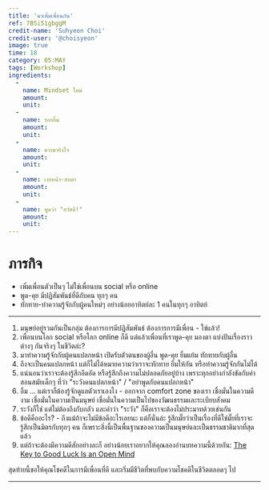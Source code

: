 ```yaml
---
title: 'มาเพิ่มเพื่อนกัน'
ref: 7BSi51gbggM
credit-name: 'Suhyeon Choi'
credit-user: '@choisyeon'
image: true
time: 18
category: 05:MAY
tags: [Workshop]
ingredients:
  -
    name: Mindset ใหม่
    amount:
    unit:
  -
    name: รอยยิ้ม
    amount:
    unit:
  -
    name: ความจริงใจ
    amount:
    unit:
  -
    name: เงยหน้า-สบตา
    amount:
    unit:
  -
    name: พูดว่า "สวัสดี!"
    amount:
    unit:
---
```


# ภารกิจ
 - เพิ่มเพื่อนตัวเป็นๆ ไม่ใช่เพื่อนบน social หรือ online
 - พูด-คุย มีปฏิสัมพันธ์ที่ดีกับคน ทุกๆ คน
 - ทักทาย-ทำความรู้จักกับผู้คนใหม่ๆ อย่างน้อยอาทิตย์ละ 1 คนในทุกๆ อาทิตย์

---
1. มนุษย์อยู่รวมกันเป็นกลุ่ม ต้องการการมีปฏิสัมพันธ์ ต้องการการมีเพื่อน - ใช่แล้ว!
2. เพื่อนบนโลก social หรือโลก online ก็ดี แต่แล้วเพื่อนที่เราพูด-คุย มองตา แบ่งปันเรื่องราวต่างๆ กันจริงๆ ในชีวิตล่ะ?
3. มาทำความรู้จักกับผู้คนแปลกหน้า เปิดรับตัวตนของผู้อื่น พูด-คุย ยิ้มแย้ม ทักทายกับผู้อื่น
4. ถึงจะเป็นคนแปลกหน้า แต่ก็ไม่ได้หมายความว่าเราจะทักทาย ยิ้มให้กัน หรือทำความรู้จักกันไม่ได้
5. แน่นอนว่าเราจะต้องรู้สึกอึดอัด หรือรู้สึกถึงความไม่ปลอดภัยอยู่บ้าง เพราะทุกอย่างกำลังขัดกับคำสอนสมัยเด็กๆ ที่ว่า "ระวังคนแปลกหน้า" / "อย่าพูดกับคนแปลกหน้า"
6. อืม ... แต่เราก็ต้องรู้จักดูแลตัวเราเองไง - ออกจาก comfort zone ของเรา เชื่อมั่นในความดีงาม เชื่อมั่นในความเป็นมนุษย์ เชื่อมั่นในความเป็นไปของวัฒนธรรมและระเบียบสังคม
7. ระวังก็ใช่ แต่ไม่ต้องถึงกับกลัว และคำว่า "ระวัง" ก็คือเราจะต้องไม่ประมาทด้วยเช่นกัน
8. ข้อดีคืออะไร? - ถึงแม้ถ้าจะไม่มีข้อดีอะไรเลยนะ แต่ก็นั่นล่ะ รู้สึกมั๊ยว่าเป็นเรื่องที่ดีใช่มั๊ยที่เราจะรู้สึกเป็นมิตรกับทุกๆ คน ก็เพราะสิ่งนี้เป็นพื้นฐานของความเป็นมนุษย์และเป็นธรรมชาติมากที่สุดแล้ว
9. แต่ถ้าจะต้องมีความดีสักอย่างละก็ อย่างน้อยเราอยากให้คุณลองอ่านบทความนี้ด้วยกัน: [The Key to Good Luck Is an Open Mind](https://getpocket.com/explore/item/the-key-to-good-luck-is-an-open-mind)

สุดท้ายนี้ขอให้คุณโชคดีในการมีเพื่อนที่ดี และเริ่มมีชีวิตที่พบกับความโชคดีในชีวิตตลอดๆ ไป

---
